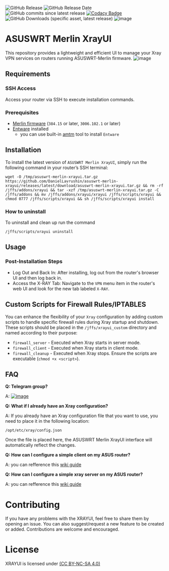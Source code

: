 ![GitHub Release](https://img.shields.io/github/v/release/daniellavrushin/asuswrt-merlin-xrayui?logoColor=violet)
![GitHub Release Date](https://img.shields.io/github/release-date/daniellavrushin/asuswrt-merlin-xrayui)
![GitHub commits since latest release](https://img.shields.io/github/commits-since/daniellavrushin/asuswrt-merlin-xrayui/latest)
[![Codacy Badge](https://app.codacy.com/project/badge/Grade/5afa683e2930418a9b13efac6537aad8)](https://app.codacy.com/gh/DanielLavrushin/asuswrt-merlin-xrayui/dashboard?utm_source=gh&utm_medium=referral&utm_content=&utm_campaign=Badge_grade)
![GitHub Downloads (specific asset, latest release)](https://img.shields.io/github/downloads/daniellavrushin/asuswrt-merlin-xrayui/latest/total)
![image](https://img.shields.io/github/downloads/DanielLavrushin/asuswrt-merlin-xrayui/total?label=total%20downloads)

# ASUSWRT Merlin XrayUI
This repository provides a lightweight and efficient UI to manage your Xray VPN services on routers running ASUSWRT-Merlin firmware.
![image](https://github.com/user-attachments/assets/3b1a5d49-22fa-493b-93e0-3c102bda9b21)


## Requirements

### SSH Access 
Access your router via SSH to execute installation commands.

### Prerequisites
- [Merlin firmware](https://www.asuswrt-merlin.net/download) (`384.15` or later, `3006.102.1` or later)
- [Entware](https://github.com/Entware/Entware/wiki/Install-on-Asus-stock-firmware) installed
    - you can use built-in [amtm](https://diversion.ch/amtm.html) tool to install `Entware`

## Installation
To install the latest version of `ASUSWRT Merlin XrayUI`, simply run the following command in your router’s SSH terminal:
```shell
wget -O /tmp/asuswrt-merlin-xrayui.tar.gz https://github.com/DanielLavrushin/asuswrt-merlin-xrayui/releases/latest/download/asuswrt-merlin-xrayui.tar.gz && rm -rf /jffs/addons/xrayui && tar -xzf /tmp/asuswrt-merlin-xrayui.tar.gz -C /jffs/addons && mv /jffs/addons/xrayui/xrayui /jffs/scripts/xrayui && chmod 0777 /jffs/scripts/xrayui && sh /jffs/scripts/xrayui install
```
### How to uninstall
To uninstall and clean up run the command
```shell
/jffs/scripts/xrayui uninstall
```

## Usage
### Post-Installation Steps
- Log Out and Back In: After installing, log out from the router's browser UI and then log back in.
- Access the X-RAY Tab: Navigate to the `VPN` menu item in the router's web UI and look for the new tab labeled `X-RAY`.

## Custom Scripts for Firewall Rules/IPTABLES
You can enhance the flexibility of your `Xray` configuration by adding custom scripts to handle specific firewall rules during Xray startup and shutdown. 
These scripts should be placed in the `/jffs/xrayui_custom` directory and named according to their purpose:
- `firewall_server` - Executed when Xray starts in server mode.
- `firewall_client` - Executed when Xray starts in client mode.
- `firewall_cleanup` - Executed when Xray stops.
Ensure the scripts are executable (`chmod +x <script>`).

## FAQ

**Q: Telegram group?**

A: [![image](https://github.com/user-attachments/assets/3128e51b-ecaf-4b1e-baf9-74876ba67589)](https://t.me/asusxray)


**Q: What if I already have an Xray configuration?**

A: If you already have an Xray configuration file that you want to use, you need to place it in the following location:
```
/opt/etc/xray/config.json
```
Once the file is placed here, the ASUSWRT Merlin XrayUI interface will automatically reflect the changes.

**Q: How can I configure a simple client on my ASUS router?**

A: you can refference this [wiki guide](https://github.com/DanielLavrushin/asuswrt-merlin-xrayui/wiki/Xray-Client-Configuration-Guide)


**Q: How can I configure a simple xray server on my ASUS router?**

A: you can refference this [wiki guide](https://github.com/DanielLavrushin/asuswrt-merlin-xrayui/wiki/Xray-Server-Configuration-Guide)

# Contributing

If you have any problems with the XRAYUI, feel free to share them by opening an issue.
You can also suggest/request a new feature to be created or added. Contributions are welcome and encouraged.

# License

XRAYUI is licensed under [(CC BY-NC-SA 4.0)](https://creativecommons.org/licenses/by-nc-sa/4.0/)
